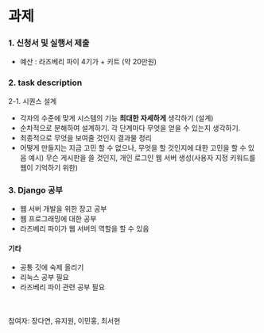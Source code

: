 # 과제
### 1. 신청서 및 실행서 제출
- 예산 : 라즈베리 파이 4기가 + 키트 (약 20만원)

### 2. task description
2-1. 시퀀스 설계
- 각자의 수준에 맞게 시스템의 기능 **최대한 자세하게** 생각하기 (설계)
- 순차적으로 분해하여 설계하기. 각 단계마다 무엇을 얻을 수 있는지 생각하기.
- 최종적으로 무엇을 보여줄 것인지 결과물 정리 
- 어떻게 만들지는 지금 고민 할 수 없으나, 무엇을 할 것인지에 대한 고민을 할 수 있음
예시) 무슨 게시판을 쓸 것인지, 개인 로그인 웹 서버 생성(사용자 지정 키워드를 웹이 기억하기 위한)

### 3. Django 공부
- 웹 서버 개발을 위한 장고 공부
- 웹 프로그래밍에 대한 공부
- 라즈베리 파이가 웹 서버의 역할을 할 수 있음


#### 기타
- 공통 깃에 숙제 올리기
- 리눅스 공부 필요
- 라즈베리 파이 관련 공부 필요


<br><br>
참여자: 장다연, 유지원, 이민홍, 최서현
